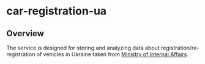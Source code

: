 # car-registration-ua

## Overview

The service is designed for storing and analyzing data about registration/re-registration of vehicles in Ukraine taken from [Ministry of Internal Affairs].

[Ministry of Internal Affairs]: <https://data.gov.ua/dataset/06779371-308f-42d7-895e-5a39833375f0>
